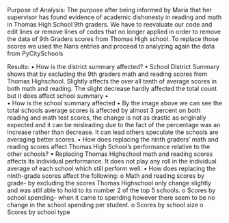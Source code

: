 Purpose of Analysis:
The purpose after being informed by Maria that her supervisor has found evidence of academic dishonesty in reading and math in Thomas High School 9th graders. We have to reevaluate our code and edit lines or remove lines of codes that no longer applied in order to remove the data of 9th Graders scores from Thomas High school. To replace those scores we used the Nans entries and proceed to analyzing again the data from PyCitySchools

Results:
•	How is the district summary affected?
•	School District Summary shows that by excluding the 9th graders math and reading scores from Thomas Highschool. Slightly affects the over all tenth of average scores in both math and reading. The slight decrease hardly affected the total count but it does affect school summary
•	 
•	How is the school summary affected
•	 By the image above we can see the total schools average scores is affected by almost 3 percent on both reading and math test scores, the change is not as drastic as originally expected and it can be misleading due to the fact of the percentage was an increase rather than decrease. It can lead others speculate the schools are averaging better scores.
•	How does replacing the ninth graders’ math and reading scores affect Thomas High School’s performance relative to the other schools?
•	Replacing Thomas Highschool math and reading scores affects its individual performance. It does not play any roll in the individual average of each school which still perform well. 
•	How does replacing the ninth-grade scores affect the following:
o	Math and reading scores by grade- by excluding the scores Thomas Highschool only change slightly and was still able to hold to its number 2 of the top 5 schools.
o	Scores by school spending- when it came to spending however there seem to be no change in the school spending per student.
o	Scores by school size
o	Scores by school type

